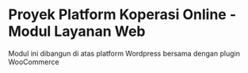 # Proyek Platform Koperasi Online - Modul Layanan Web

Modul ini dibangun di atas platform Wordpress bersama dengan plugin WooCommerce